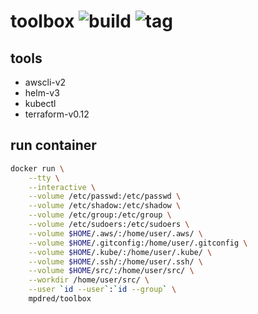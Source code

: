 # toolbox ![build](https://img.shields.io/docker/cloud/build/mpdred/toolbox) ![tag](https://img.shields.io/github/v/tag/mpdred/toolbox)
## tools
- awscli-v2
- helm-v3
- kubectl
- terraform-v0.12

## run container
```bash
docker run \
    --tty \
    --interactive \
    --volume /etc/passwd:/etc/passwd \
    --volume /etc/shadow:/etc/shadow \
    --volume /etc/group:/etc/group \
    --volume /etc/sudoers:/etc/sudoers \
    --volume $HOME/.aws/:/home/user/.aws/ \
    --volume $HOME/.gitconfig:/home/user/.gitconfig \
    --volume $HOME/.kube/:/home/user/.kube/ \
    --volume $HOME/.ssh/:/home/user/.ssh/ \
    --volume $HOME/src/:/home/user/src/ \
    --workdir /home/user/src/ \
    --user `id --user`:`id --group` \
    mpdred/toolbox
```
